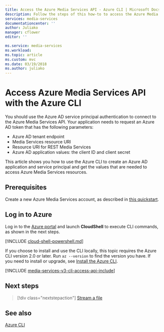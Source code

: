 ```yaml
---
title: Access the Azure Media Services API - Azure CLI | Microsoft Docs
description: Follow the steps of this how-to to access the Azure Media Services API.
services: media-services
documentationcenter: ''
author: Juliako
manager: cflower
editor: ''

ms.service: media-services
ms.workload: 
ms.topic: article
ms.custom: mvc
ms.date: 03/19/2018
ms.author: juliako
---
```


# Access Azure Media Services API with the Azure CLI
 
You should use the Azure AD service principal authentication to connect to the Azure Media Services API. Your application needs to request an Azure AD token that has the following parameters:

* Azure AD tenant endpoint
* Media Services resource URI
* Resource URI for REST Media Services
* Azure AD application values: the client ID and client secret

This article shows you how to use the Azure CLI to create an Azure AD application and service principal and get the values that are needed to access Azure Media Services resources.

## Prerequisites 

Create a new Azure Media Services account, as described in [this quickstart](create-account-cli-quickstart.md).

## Log in to Azure

Log in to the [Azure portal](http://portal.azure.com) and launch **CloudShell** to execute CLI commands, as shown in the next steps.

[!INCLUDE [cloud-shell-powershell.md](../../../includes/cloud-shell-powershell.md)]

If you choose to install and use the CLI locally, this topic requires the Azure CLI version 2.0 or later. Run `az --version` to find the version you have. If you need to install or upgrade, see [Install the Azure CLI](/cli/azure/install-azure-cli). 

[!INCLUDE [media-services-v3-cli-access-api-include](../../../includes/media-services-v3-cli-access-api-include.md)]

## Next steps

> [!div class="nextstepaction"]
> [Stream a file](stream-files-dotnet-quickstart.md)

## See also

[Azure CLI](https://docs.microsoft.com/en-us/cli/azure/ams?view=azure-cli-latest)
